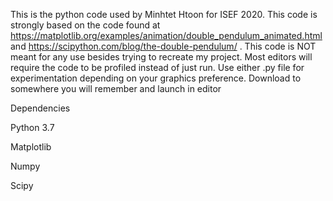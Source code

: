 This is the python code used by Minhtet Htoon for ISEF 2020.
This code is strongly based on the code found at
https://matplotlib.org/examples/animation/double_pendulum_animated.html and
https://scipython.com/blog/the-double-pendulum/ .
This code is NOT meant for any use besides trying to recreate my project.
Most editors will require the code to be profiled instead of just run. 
Use either .py file for experimentation depending on your graphics preference.
Download to somewhere you will remember and launch in editor


Dependencies

Python 3.7

Matplotlib

Numpy

Scipy
